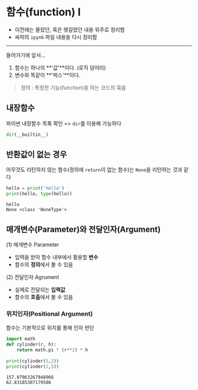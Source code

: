 # 함수(function) I

- 이전에는 몰랐던, 혹은 헷갈렸던 내용 위주로 정리함
- 싸피의 `ipynb` 파일 내용을 다시 정리함

-----------

들어가기에 앞서...

1. 함수는 하나의 **'값'**이다. (로직 덩어리)
2. 변수와 똑같이 **'박스'**이다.

> 정의 : 특정한 기능(function)을 하는 코드의 묶음



## 내장함수

파이썬 내장함수 목록 확인 => `dir`를 이용해 가능하다

```python
dir(__builtin__)
```



## 반환값이 없는 경우

아무것도 리턴하지 않는 함수(정의에 `return`이 없는 함수)는 `None`을 리턴하는 것과 같다

```python
hello = print('hello')
print(hello, type(hello))
```

```
hello
None <class 'NoneType'>
```



## 매개변수(Parameter)와 전달인자(Argument)

(1) 매개변수 Parameter

- 입력을 받아 함수 내부에서 활용할 **변수**
- 함수의 **정의**에서 볼 수 있음

(2) 전달인자 Agrument

- 실제로 전달되는 **입력값**
- 함수의 **호출**에서 볼 수 있음

### 위치인자(Positional Argument)

함수는 기본적으로 위치를 통해 인자 판단

```python
import math
def cylinder(r, h):
    return math.pi * (r**2) * h
  
print(cylinder(5,2))
print(cylinder(2,5))
```

```
157.07963267948966
62.83185307179586
```

